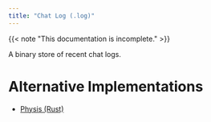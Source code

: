 ```yaml
---
title: "Chat Log (.log)"
---
```


{{< note "This documentation is incomplete." >}}

A binary store of recent chat logs.

# Alternative Implementations

* [Physis (Rust)](https://git.sr.ht/~redstrate/physis/tree/main/item/src/log.rs)
